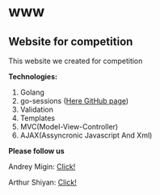 # www
## Website for competition
This website we created for competition

**Technologies:**

1. Golang
2. go-sessions ([Here GitHub page](https://github.com/go-session/session "Github sources"))
3. Validation
4. Templates
5. MVC(Model-View-Controller)
6. AJAX(Assyncronic Javascript And Xml)

**Please follow us**

Andrey Migin: [Click!](https://github.com/Hey-de)

Arthur Shiyan: [Click!](https://github.com/Catgirllover)
